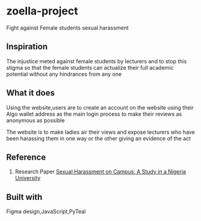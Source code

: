 # zoella-project
 
Fight against Female students sexual harassment


## Inspiration

The injustice meted against female students by lecturers and to stop this stigma so that the female students can actualize their full academic potential without any hindrances from any one

## What it does

Using the website,users are to create an account on the website using their Algo wallet address as the main login process to make their reviews as anonymous as possible

The website is to make ladies air their views and expose lecturers who have been harassing them in one way or the other giving an evidence of the act


## Reference 

1. Research Paper [Sexual Harassment on Campus: A Study in a Nigeria University](https://www.researchgate.net/publication/349308694_Sexual_Harassment_on_Campus_A_Study_in_a_Nigeria_University)


## Built with

Figma design,JavaScript,PyTeal
